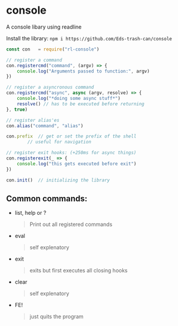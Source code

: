 # console
A console libary using readline

Install the library: `npm i https://github.com/Eds-trash-can/console`

```js
const con	= require("rl-console")

// register a command
con.registercmd("command", (argv) => {
	console.log("Arguments passed to function:", argv)
})

// register a asyncronous command
con.registercmd("async", async (argv, resolve) => {
	console.log("*doing some async stuff*")
	resolve() // has to be executed before returning
}, true)

// register alias'es
con.alias("command", "alias")

con.prefix	// get or set the prefix of the shell
		// useful for navigation

// register exit hooks: (+250ms for async things)
con.registerexit(_ => {
	console.log("this gets executed before exit")
})

con.init()	// initializing the library
```

## Common commands:

- list, help or ?
  > Print out all registered commands

- eval
  > self explenatory

- exit
  > exits but first executes all closing hooks

- clear
  > self explenatory

- FE!
  > just quits the program
